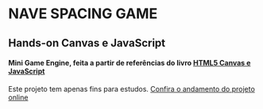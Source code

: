 # NAVE SPACING GAME

## Hands-on Canvas e JavaScript
#### Mini Game Engine, feita a partir de referências do livro [HTML5 Canvas e JavaScript](http://www.casadocodigo.com.br/products/livro-jogos-html-javascript)  

Este projeto tem apenas fins para estudos.
[Confira o andamento do projeto online](http://vagnersantos.esy.es/apps/nave/)
